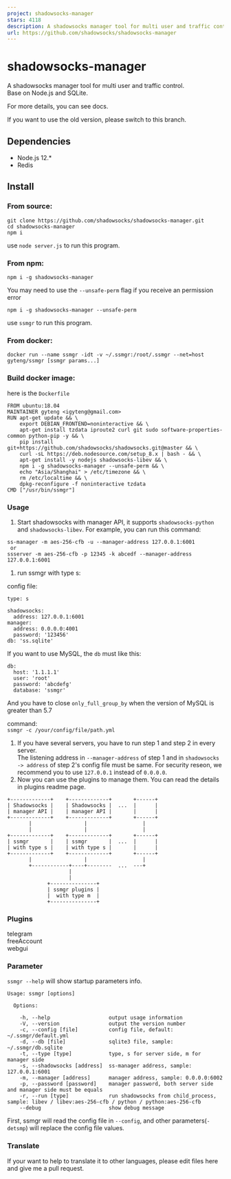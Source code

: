 ```yaml
---
project: shadowsocks-manager
stars: 4118
description: A shadowsocks manager tool for multi user and traffic control.
url: https://github.com/shadowsocks/shadowsocks-manager
---
```


shadowsocks-manager
===================

A shadowsocks manager tool for multi user and traffic control.  
Base on Node.js and SQLite.

For more details, you can see docs.

If you want to use the old version, please switch to this branch.

Dependencies
------------

-   Node.js 12.\*
-   Redis

Install
-------

### From source:

```
git clone https://github.com/shadowsocks/shadowsocks-manager.git
cd shadowsocks-manager
npm i
```

use `node server.js` to run this program.

### From npm:

```
npm i -g shadowsocks-manager
```

You may need to use the `--unsafe-perm` flag if you receive an permission error

```
npm i -g shadowsocks-manager --unsafe-perm
```

use `ssmgr` to run this program.

### From docker:

```
docker run --name ssmgr -idt -v ~/.ssmgr:/root/.ssmgr --net=host gyteng/ssmgr [ssmgr params...]
```

### Build docker image:

here is the `Dockerfile`

```
FROM ubuntu:18.04
MAINTAINER gyteng <igyteng@gmail.com>
RUN apt-get update && \
    export DEBIAN_FRONTEND=noninteractive && \
    apt-get install tzdata iproute2 curl git sudo software-properties-common python-pip -y && \
    pip install git+https://github.com/shadowsocks/shadowsocks.git@master && \
    curl -sL https://deb.nodesource.com/setup_8.x | bash - && \
    apt-get install -y nodejs shadowsocks-libev && \
    npm i -g shadowsocks-manager --unsafe-perm && \
    echo "Asia/Shanghai" > /etc/timezone && \
    rm /etc/localtime && \
    dpkg-reconfigure -f noninteractive tzdata
CMD ["/usr/bin/ssmgr"]
```

### Usage

1.  Start shadowsocks with manager API, it supports `shadowsocks-python` and `shadowsocks-libev`. For example, you can run this command:

```
ss-manager -m aes-256-cfb -u --manager-address 127.0.0.1:6001
 or
ssserver -m aes-256-cfb -p 12345 -k abcedf --manager-address 127.0.0.1:6001
```

1.  run ssmgr with type s:

config file:

```
type: s

shadowsocks:
  address: 127.0.0.1:6001
manager:
  address: 0.0.0.0:4001
  password: '123456'
db: 'ss.sqlite'
```

If you want to use MySQL, the `db` must like this:

```
db:
  host: '1.1.1.1'
  user: 'root'
  password: 'abcdefg'
  database: 'ssmgr'
```

And you have to close `only_full_group_by` when the version of MySQL is greater than 5.7

command:  
`ssmgr -c /your/config/file/path.yml`

1.  If you have several servers, you have to run step 1 and step 2 in every server.  
    The listening address in `--manager-address` of step 1 and in `shadowsocks -> address` of step 2's config file must be same. For security reseon, we recommend you to use `127.0.0.1` instead of `0.0.0.0`.
2.  Now you can use the plugins to manage them. You can read the details in plugins readme page.

```
+-------------+    +-------------+       +------+
| Shadowsocks |    | Shadowsocks |  ...  |      |
| manager API |    | manager API |       |      |
+-------------+    +-------------+       +------+
       |                 |                  |
       |                 |                  |
+-------------+    +-------------+       +------+
| ssmgr       |    | ssmgr       |  ...  |      |
| with type s |    | with type s |       |      |
+-------------+    +-------------+       +------+
       |                 |                  |
       +------------+----+--------  ...  ---+
                    |
                    |
             +---------------+
             | ssmgr plugins |
             |  with type m  |
             +---------------+
```

### Plugins

telegram  
freeAccount  
webgui

### Parameter

`ssmgr --help` will show startup parameters info.

```
Usage: ssmgr [options]

  Options:

    -h, --help                   output usage information
    -V, --version                output the version number
    -c, --config [file]          config file, default: ~/.ssmgr/default.yml
    -d, --db [file]              sqlite3 file, sample: ~/.ssmgr/db.sqlite
    -t, --type [type]            type, s for server side, m for manager side
    -s, --shadowsocks [address]  ss-manager address, sample: 127.0.0.1:6001
    -m, --manager [address]      manager address, sample: 0.0.0.0:6002
    -p, --password [password]    manager password, both server side and manager side must be equals
    -r, --run [type]             run shadowsocks from child_process, sample: libev / libev:aes-256-cfb / python / python:aes-256-cfb
    --debug                      show debug message
```

First, ssmgr will read the config file in `--config`, and other parameters(`-detsmp`) will replace the config file values.

### Translate

If your want to help to translate it to other languages, please edit files here and give me a pull request.
